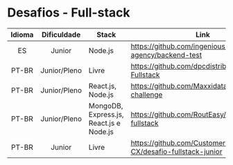 # Desafios - Full-stack

Idioma | Dificuldade | Stack | Link
:---:|:---:|---|---
ES | Junior | Node.js | https://github.com/ingenious-agency/backend-test  
PT-BR | Junior/Pleno | Livre | https://github.com/dpcdistribuidor/Desafio-Fullstack
PT-BR | Junior/Pleno | React.js, Node.js | https://github.com/Maxxidata/fullstack-challenge
PT-BR | Junior/Pleno | MongoDB, Express.js, React.js e Node.js | https://github.com/RoutEasy/challenge-fullstack
PT-BR | Junior | Livre | https://github.com/CustomerX-CX/desafio-fullstack-junior

